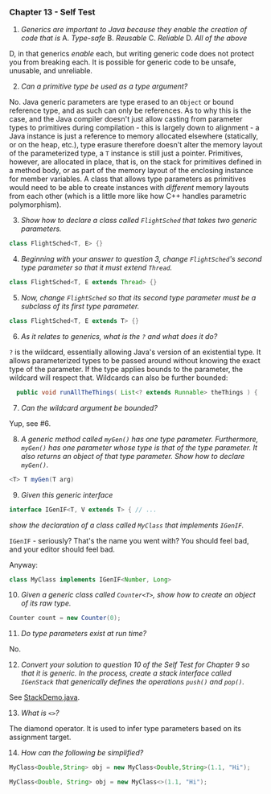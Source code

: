 ### Chapter 13 - Self Test

  1) _Generics are important to Java because they enable the creation of code that is_
     A. _Type-safe_
     B. _Reusable_
     C. _Reliable_
     D. _All of the above_

D, in that generics _enable_ each, but writing generic code does not protect
you from breaking each. It is possible for generic code to be unsafe, unusable,
and unreliable.

  2) _Can a primitive type be used as a type argument?_

No. Java generic parameters are type erased to an `Object` or bound reference type,
and as such can only be references. As to why this is the case, and the Java
compiler doesn't just allow casting from parameter types to primitives during
compilation - this is largely down to alignment - a Java instance is just a reference
to memory allocated elsewhere (statically, or on the heap, etc.), type erasure therefore
doesn't alter the memory layout of the parameterized type, a `T` instance is still just
a pointer. Primitives, however, are allocated in place, that is, on the stack for primitives
defined in a method body, or as part of the memory layout of the enclosing instance for
member variables. A class that allows type parameters as primitives would need to be able
to create instances with _different_ memory layouts from each other (which is a little more
like how C++ handles parametric polymorphism).

  3) _Show how to declare a class called `FlightSched` that takes two generic parameters._

```java
class FlightSched<T, E> {}
```

  4) _Beginning with your answer to question 3, change `FlightSched`'s second type
      parameter so that it must extend `Thread`._

```java
class FlightSched<T, E extends Thread> {}
```

  5) _Now, change `FlightSched` so that its second type parameter must be a subclass of
      its first type parameter._

```java
class FlightSched<T, E extends T> {}
```

  6) _As it relates to generics, what is the `?` and what does it do?_

`?` is the wildcard, essentially allowing Java's version of an existential type.
It allows parameterized types to be passed around without knowing the exact type
of the parameter. If the type applies bounds to the parameter, the wildcard will
respect that. Wildcards can also be further bounded:

```java
  public void runAllTheThings( List<? extends Runnable> theThings ) { 
```

  7) _Can the wildcard argument be bounded?_

Yup, see #6.

  8) _A generic method called `myGen()` has one type parameter. Furthermore,
      `myGen()` has one parameter whose type is that of the type parameter. It
      also returns an object of that type parameter. Show how to declare `myGen()`._

```java
<T> T myGen(T arg)
```

  9) _Given this generic interface_
```java
interface IGenIF<T, V extends T> { // ...
```
_show the declaration of a class called `MyClass` that implements `IGenIF`._

`IGenIF` - seriously? That's the name you went with? You should feel bad, and your
editor should feel bad.

Anyway:
```java
class MyClass implements IGenIF<Number, Long>
```

 10) _Given a generic class called `Counter<T>`, show how to create an object of its
      raw type._

```java
Counter count = new Counter(0);
```

 11) _Do type parameters exist at run time?_

No.

 12) _Convert your solution to question 10 of the Self Test for Chapter 9 so that it is
      generic. In the process, create a stack interface called `IGenStack` that generically
      defines the operations `push()` and `pop()`._

See [StackDemo.java](src/org/java/training/StackDemo.java).

 13) _What is `<>`?_

The diamond operator. It is used to infer type parameters based on its assignment target.

 14) _How can the following be simplified?_
```java
MyClass<Double,String> obj = new MyClass<Double,String>(1.1, "Hi");
```

```java
MyClass<Double, String> obj = new MyClass<>(1.1, "Hi");
```